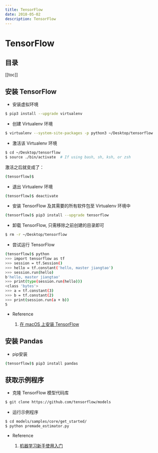 ```yaml
---
title: TensorFlow
date: 2018-05-02
description: TensorFlow
---
```


# TensorFlow

<!--# 简介
采用 Virtualenv 环境安装-->

## 目录

[[toc]]

## 安装 TensorFlow

- 安装虚拟环境

```bash
$ pip3 install --upgrade virtualenv
```

- 创建 Virtualenv 环境

```bash
$ virtualenv --system-site-packages -p python3 ~/Desktop/tensorflow
```

- 激活该 Virtualenv 环境

```bash
$ cd ~/Desktop/tensorflow
$ source ./bin/activate  # If using bash, sh, ksh, or zsh
```

激活之后就变成了：

```bash
(tensorflow)$
```

- 退出 Virtualenv 环境

```bash
(tensorflow)$ deactivate
```

- 安装 TensorFlow 及其需要的所有软件包至 Virtualenv 环境中

```bash
(tensorflow)$ pip3 install --upgrade tensorflow
```

- 卸载 TensorFlow, 只需移除之前创建的目录即可

```bash
$ rm -r ~/Desktop/tensorflow
```

- 尝试运行 TensorFlow

```bash
(tensorflow)$ python
>>> import tensorflow as tf
>>> session = tf.Session()
>>> hello = tf.constant('hello, master jiangtao')
>>> session.run(hello)
b'hello, master jiangtao'
>>> print(type(session.run(hello)))
<class 'bytes'>
>>> a = tf.constant(3)
>>> b = tf.constant(2)
>>> print(session.run(a + b))
5
```

- Reference

    1. [在 macOS 上安装 TensorFlow](https://www.tensorflow.org/install/install_mac?hl=zh-cn)

## 安装 Pandas

- pip安装

```bash
(tensorflow)$ pip3 install pandas
```

## 获取示例程序

- 克隆 TensorFlow 模型代码库

```bash
$ git clone https://github.com/tensorflow/models
```

- 运行示例程序

```bash
$ cd models/samples/core/get_started/
$ python premade_estimator.py
```

- Reference

    1. [机器学习新手使用入门](https://www.tensorflow.org/get_started/get_started_for_beginners?hl=zh-cn)
